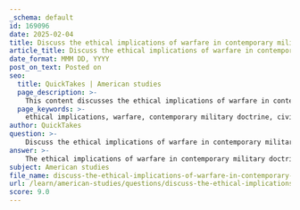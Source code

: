 ```yaml
---
_schema: default
id: 169096
date: 2025-02-04
title: Discuss the ethical implications of warfare in contemporary military doctrine.
article_title: Discuss the ethical implications of warfare in contemporary military doctrine.
date_format: MMM DD, YYYY
post_on_text: Posted on
seo:
  title: QuickTakes | American studies
  page_description: >-
    This content discusses the ethical implications of warfare in contemporary military doctrine, focusing on civilian impact, the humanitarian paradox, the intersection of military strategies with urban environments, and the collaboration between military and architectural theories.
  page_keywords: >-
    ethical implications, warfare, contemporary military doctrine, civilian populations, humanitarian paradox, urban warfare, geopolitical architecture, military practice, architectural theories, military collaboration, operational effectiveness, military strategies, humanitarian efforts
author: QuickTakes
question: >-
    Discuss the ethical implications of warfare in contemporary military doctrine.
answer: >-
    The ethical implications of warfare in contemporary military doctrine are multifaceted and deeply intertwined with the evolving nature of conflict, particularly in urban environments. As military strategies adapt to the complexities of modern warfare, several key ethical considerations emerge:\n\n1. **Impact on Civilian Populations**: One of the most pressing ethical concerns is the effect of military operations on civilian life. Contemporary military doctrine often involves strategies that prioritize rapid and effective engagement, which can lead to significant collateral damage. The integration of urban warfare tactics, as seen in the Israeli Defense Forces (IDF), raises questions about the moral responsibility of military planners to protect non-combatants. The challenge lies in balancing operational effectiveness with the imperative to minimize harm to civilians.\n\n2. **Humanitarian Paradox**: The intersection of military operations and humanitarian efforts presents a complex ethical dilemma. Military strategies may inadvertently undermine humanitarian initiatives, as reconstruction efforts can be co-opted to facilitate military access or control. This paradox highlights the need for a clear ethical framework that distinguishes between military objectives and humanitarian goals, ensuring that aid is not used as a tool for military advantage.\n\n3. **Geopolitical Architecture and Urban Design**: The transformation of cities into geopolitical power centers complicates the ethical landscape of warfare. As urban environments become battlegrounds, the design and utilization of these spaces must be reconsidered. Ethical implications arise from the militarization of urban infrastructure and the potential for long-term damage to the social fabric of communities. Military-architectural collaboration, while aimed at enhancing operational effectiveness, must also account for the ethical ramifications of altering urban landscapes for combat purposes.\n\n4. **Theoretical Language and Military Practice**: The language used to describe military strategies can shape perceptions and ethical considerations. The adoption of post-modern theories, such as 'swarming' and 'non-linearity', reflects a shift in military thought that challenges traditional hierarchies and operational methods. However, this theoretical framework must be critically examined to ensure that it does not obscure the ethical implications of military actions. The potential for theory to become a weapon in itself raises questions about accountability and the moral responsibilities of military leaders.\n\n5. **Collaboration Between Military and Architectural Theories**: The partnership between military research institutes and architectural theorists aims to develop adaptable strategies for urban warfare. While this collaboration can lead to more effective military operations, it also necessitates a careful consideration of the ethical implications of such integration. The potential for military strategies to influence urban design raises concerns about the prioritization of military objectives over the needs and rights of civilian populations.\n\nIn summary, the ethical implications of warfare in contemporary military doctrine are complex and require a nuanced understanding of the interplay between military strategies, urban environments, and humanitarian considerations. As military operations increasingly take place in populated areas, it is essential for military planners to engage with these ethical challenges, ensuring that their strategies reflect a commitment to protecting civilian lives and maintaining the integrity of urban spaces.
subject: American studies
file_name: discuss-the-ethical-implications-of-warfare-in-contemporary-military-doctrine.md
url: /learn/american-studies/questions/discuss-the-ethical-implications-of-warfare-in-contemporary-military-doctrine
score: 9.0
---
```


&nbsp;